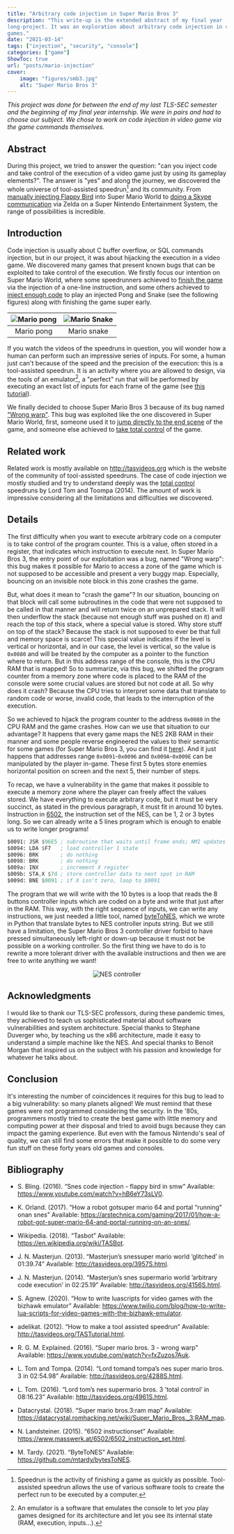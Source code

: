 ```yaml
---
title: "Arbitrary code injection in Super Mario Bros 3"
description: "This write-up is the extended abstract of my final year
long-project. It was an exploration about arbitrary code injection in video
games."
date: "2021-03-14"
tags: ["injection", "security", "console"]
categories: ["game"]
ShowToc: true
url: "posts/mario-injection"
cover:
    image: "figures/smb3.jpg"
    alt: "Super Mario Bros 3"
---
```


*This project was done for between the end of my last TLS-SEC semester and the
beginning of my final year internship. We were in pairs and had to choose our
subject. We chose to work on code injection in video game via the game commands
themselves.*

## Abstract

During this project, we tried to answer the question: \"can you inject code and
take control of the execution of a video game just by using its gameplay
elements?\". The answer is \"yes\" and along the journey, we discovered the
whole universe of tool-assisted speedrun[^1] and its community. From [manually
injecting Flappy Bird](https://www.youtube.com/watch?v=hB6eY73sLV0) into Super
Mario World to [doing a Skype
communication](https://arstechnica.com/gaming/2017/01/how-a-robot-got-super-mario-64-and-portal-running-on-an-snes/)
via Zelda on a Super Nintendo Entertainment System, the range of possibilities
is incredible.

## Introduction

Code injection is usually about C buffer overflow, or SQL commands injection,
but in our project, it was about hijacking the execution in a video game. We
discovered many games that present known bugs that can be exploited to take
control of the execution. We firstly focus our intention on Super Mario World,
where some speedrunners achieved to [finish the game](http://tasvideos.org/3957S.html) via the injection of a
one-line instruction, and some others
achieved to [inject enough code](http://tasvideos.org/4156S.html) to play an injected Pong and
Snake (see the following figures) along with
finishing the game super early.

![Mario pong](figures/mario_pong.png) | ![Mario Snake](figures/mario_snake.png)
:-----------------------------------: | :-------------------------------------:
Mario pong                            | Mario snake

If you watch the videos of the speedruns in question, you will wonder how a
human can perform such an impressive series of inputs. For some, a human just
can't because of the speed and the precision of the execution: this is a
tool-assisted speedrun. It is an activity where you are allowed to design, via
the tools of an emulator[^2], a \"perfect\" run that will be performed by
executing an exact list of inputs for each frame of the game (see [this
tutorial](http://tasvideos.org/TASTutorial.html)).

We finally decided to choose Super Mario Bros 3 because of its bug named
[\"Wrong warp\"](https://www.youtube.com/watch?v=fxZuzos7Auk). This bug was
exploited like the one discovered in Super Mario World, first, someone used it
to [jump directly to the end scene](http://tasvideos.org/4288S.html) of the
game, and someone else achieved to [take total
control](http://tasvideos.org/4961S.html) of the game.

## Related work

Related work is mostly available on <http://tasvideos.org> which is the website
of the community of tool-assisted speedruns. The case of code injection we
mostly studied and try to understand deeply was the [total
control](http://tasvideos.org/4961S.html) speedruns by Lord Tom and Toompa
(2014). The amount of work is impressive considering all the limitations and
difficulties we discovered.

## Details

The first difficulty when you want to execute arbitrary code on a computer is
to take control of the program counter. This is a value, often stored in a
register, that indicates which instruction to execute next. In Super Mario Bros
3, the entry point of our exploitation was a bug, named \"Wrong warp\": this
bug makes it possible for Mario to access a zone of the game which is not
supposed to be accessible and present a very buggy map. Especially, bouncing on
an invisible note block in this zone crashes the game.

But, what does it mean to \"crash the game\"? In our situation, bouncing on
that block will call some subroutines in the code that were not supposed to be
called in that manner and will return twice on an unprepared stack. It will
then underflow the stack (because not enough stuff was pushed on it) and reach
the top of this stack, where a special value is stored. Why store stuff on top
of the stack? Because the stack is not supposed to ever be that full and memory
space is scarce! This special value indicates if the level is vertical or
horizontal, and in our case, the level is vertical, so the value is `0x0080`
and will be treated by the computer as a pointer to the function where to
return.  But in this address range of the console, this is the CPU RAM that is
mapped! So to summarize, via this bug, we shifted the program counter from a
memory zone where code is placed to the RAM of the console were some crucial
values are stored but not code at all. So why does it crash? Because the CPU
tries to interpret some data that translate to random code or worse, invalid
code, that leads to the interruption of the execution.

So we achieved to hijack the program counter to the address `0x0080` in the CPU
RAM and the game crashes. How can we use that situation to our advantage? It
happens that every game maps the NES 2KB RAM in their manner and some people
reverse engineered the values to their semantic for some games (for Super Mario
Bros 3, you can find it
[here](https://datacrystal.romhacking.net/wiki/Super_Mario_Bros._3:RAM_map)).
And it just happens that addresses range `0x0091`-`0x0096` and
`0x009A`-`0x009E` can be manipulated by the player in-game. These first 5 bytes
store enemies horizontal position on screen and the next 5, their number of
steps.

To recap, we have a vulnerability in the game that makes it possible to execute
a memory zone where the player can freely affect the values stored. We have
everything to execute arbitrary code, but it must be very succinct, as stated
in the previous paragraph, it must fit in around 10 bytes. Instruction in
[6502](https://www.masswerk.at/6502/6502_instruction_set.html), the instruction
set of the NES, can be 1, 2 or 3 bytes long. So we can already write a 5 lines
program which is enough to enable us to write longer programs!

```.asm
$0091: JSR $96E5 ; subroutine that waits until frame ends; NMI updates controllers & $15 counter
$0094: LDA $F7   ; load controller 1 state
$0096: BRK       ; do nothing
$0098: BRK       ; do nothing
$009a: INX       ; increment X register
$009b: STA,X $7d ; store controller data to next spot in RAM
$009d: BNE $0091 ; if X isn't zero, loop to $0091
```

The program that we will write with the 10 bytes is a loop that reads the 8
buttons controller inputs which are coded on a byte and write that just after
in the RAM. This way, with the right sequence of inputs, we can write any
instructions, we just needed a little tool, named
[byteToNES](https://github.com/mtardy/bytesToNES), which we wrote in Python that
translate bytes to NES controller inputs string.  But we still have a
limitation, the Super Mario Bros 3 controller driver forbid to have pressed
simultaneously left-right or down-up because it must not be possible on a
working controller. So the first thing we have to do is to rewrite a more
tolerant driver with the available instructions and then we are free to write
anything we want!

<p align="center">
  <img src="figures/nes-controller.png" title="NES controller" alt="NES controller" />
</p>

## Acknowledgments

I would like to thank our TLS-SEC professors, during these pandemic times, they
achieved to teach us sophisticated material about software vulnerabilities and
system architecture. Special thanks to Stephane Duverger who, by teaching us
the x86 architecture, made it easy to understand a simple machine like the NES.
And special thanks to Benoit Morgan that inspired us on the subject with his
passion and knowledge for whatever he talks about.

## Conclusion

It's interesting the number of coincidences it requires for this bug to lead to
a big vulnerability: so many planets aligned! We must remind that these games
were not programmed considering the security. In the '80s, programmers mostly
tried to create the best game with little memory and computing power at their
disposal and tried to avoid bugs because they can impact the gaming experience.
But even with the famous Nintendo's seal of quality, we can still find some
errors that make it possible to do some very fun stuff on these forty years old
games and consoles.

## Bibliography

-  S. Bling. (2016). “Snes code injection - flappy bird in smw” Available:
https://www.youtube.com/watch?v=hB6eY73sLV0.

-  K.  Orland. (2017).  “How  a  robot  gotsuper mario 64 and portal
“running” onan snes” Available:
https://arstechnica.com/gaming/2017/01/how-a-robot-got-super-mario-64-and-portal-running-on-an-snes/.

-  Wikipedia. (2018). “Tasbot” Available:
https://en.wikipedia.org/wiki/TASBot.

-  J. N. Masterjun. (2013). “Masterjun’s snessuper mario world ’glitched’ in
01:39.74” Available: http://tasvideos.org/3957S.html.

-  J. N. Masterjun. (2014). “Masterjun’s snes supermario world ’arbitrary
code execution’ in 02:25.19” Available: http://tasvideos.org/4156S.html.

-  S. Agnew. (2020). “How to write luascripts for video games with the
bizhawk emulator” Available:
https://www.twilio.com/blog/how-to-write-lua-scripts-for-video-games-with-the-bizhawk-emulator.

-  adelikat. (2012). “How to make a tool assisted speedrun” Available:
   http://tasvideos.org/TASTutorial.html.

-  R. G. M. Explained. (2016). “Super mario bros. 3 - wrong warp” Available:
   https://www.youtube.com/watch?v=fxZuzos7Auk.

-  L. Tom and Tompa. (2014). “Lord tomand tompa’s nes super mario bros. 3 in
   02:54.98” Available: http://tasvideos.org/4288S.html.

-  L. Tom. (2016). “Lord tom’s nes supermario bros. 3 ’total control’ in
   08:16.23” Available: http://tasvideos.org/4961S.html.

-  Datacrystal. (2018). “Super mario bros.3:ram map” Available:
   https://datacrystal.romhacking.net/wiki/Super_Mario_Bros._3:RAM_map.

-  N. Landsteiner. (2015). “6502 instructionset” Available:
   https://www.masswerk.at/6502/6502_instruction_set.html.

-  M. Tardy. (2021). “ByteToNES” Available:
   https://github.com/mtardy/bytesToNES.

[^1]: Speedrun is the activity of finishing a game as quickly as
    possible. Tool-assisted speedrun allows the use of various software
    tools to create the perfect run to be executed by a computer.

[^2]: An emulator is a software that emulates the console to let you
    play games designed for its architecture and let you see its
    internal state (RAM, execution, inputs\...).
